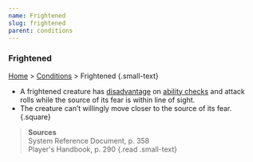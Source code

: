 ```yaml
---
name: Frightened
slug: frightened
parent: conditions
---
```

### Frightened
[Home](dm-operations-center) > [Conditions](conditions-menu) > Frightened {.small-text}

- A frightened creature has [disadvantage](advantage-and-disadvantage) on [ability checks](ability-checks) and attack rolls while the source of its fear is within line of sight.
- The creature can’t willingly move closer to the source of its fear.
{.square}

> **Sources** <br/>
> System Reference Document, p. 358<br/>
> Player's Handbook, p. 290
{.read .small-text}